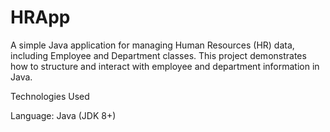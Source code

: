 # HRApp
A simple Java application for managing Human Resources (HR) data, including Employee and Department classes. This project demonstrates how to structure and interact with employee and department information in Java.

Technologies Used

Language: Java (JDK 8+)
